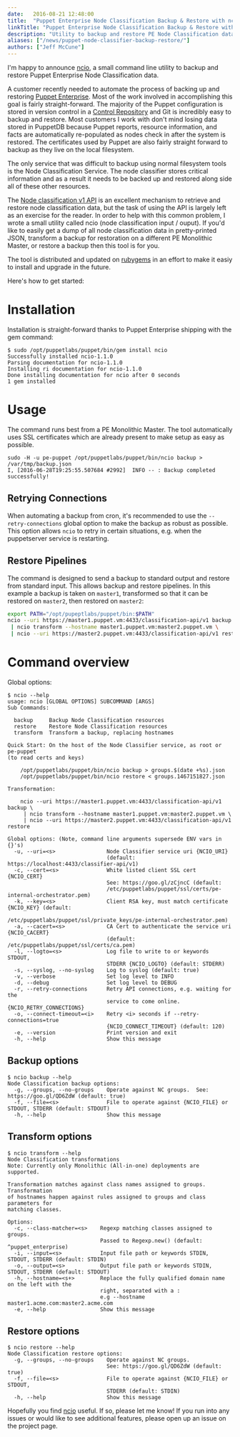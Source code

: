 ```yaml
---
date:   2016-08-21 12:48:00
title:  "Puppet Enterprise Node Classification Backup & Restore with ncio"
linkTitle: "Puppet Enterprise Node Classification Backup & Restore with ncio"
description: "Utility to backup and restore PE Node Classification data"
aliases: ["/news/puppet-node-classifier-backup-restore/"]
authors: ["Jeff McCune"]
---
```


I'm happy to announce [ncio][ncio], a small command line utility to backup and
restore Puppet Enterprise Node Classification data.

A customer recently needed to automate the process of backing up and restoring
[Puppet Enterprise][puppet].  Most of the work involved in accomplishing this
goal is fairly straight-forward.  The majority of the Puppet configuration is
stored in version control in a [Control Repository][control-repo] and Git is
incredibly easy to backup and restore.  Most customers I work with don't mind
losing data stored in PuppetDB because Puppet reports, resource information,
and facts are automatically re-populated as nodes check in after the system is
restored.  The certificates used by Puppet are also fairly straight forward to
backup as they live on the local filesystem.

The only service that was difficult to backup using normal filesystem tools is
the Node Classification Service.  The node classifier stores critical
information and as a result it needs to be backed up and restored along side
all of these other resources.

The [Node classification v1 API][nc-api] is an excellent mechanism to retrieve
and restore node classification data, but the task of using the API is largely
left as an exercise for the reader.  In order to help with this common problem,
I wrote a small utility called ncio (node classification input / ouput). If
you'd like to easily get a dump of all node classification data in
pretty-printed JSON, transform a backup for restoration on a different PE
Monolithic Master, or restore a backup then this tool is for you.

The tool is distributed and updated on [rubygems][ncio-gem] in an effort to make
it easiy to install and upgrade in the future.

Here's how to get started:

Installation
===

Installation is straight-forward thanks to Puppet Enterprise shipping with the
gem command:

    $ sudo /opt/puppetlabs/puppet/bin/gem install ncio
    Successfully installed ncio-1.1.0
    Parsing documentation for ncio-1.1.0
    Installing ri documentation for ncio-1.1.0
    Done installing documentation for ncio after 0 seconds
    1 gem installed

Usage
===

The command runs best from a PE Monolithic Master.  The tool automatically uses
SSL certificates which are already present to make setup as easy as possible.

    sudo -H -u pe-puppet /opt/puppetlabs/puppet/bin/ncio backup > /var/tmp/backup.json
    I, [2016-06-28T19:25:55.507684 #2992]  INFO -- : Backup completed successfully!

Retrying Connections
---

When automating a backup from cron, it's recommended to use the
`--retry-connections` global option to make the backup as robust as possible.
This option allows `ncio` to retry in certain situations, e.g. when the
puppetserver service is restarting.

Restore Pipelines
---

The command is designed to send a backup to standard output and restore from
standard input.  This allows backup and restore pipelines.  In this example a
backup is taken on `master1`, transformed so that it can be restored on
`master2`, then restored on `master2`:

```bash
export PATH="/opt/pupeptlabs/puppet/bin:$PATH"
ncio --uri https://master1.puppet.vm:4433/classification-api/v1 backup \
 | ncio transform --hostname master1.puppet.vm:master2.puppet.vm \
 | ncio --uri https://master2.puppet.vm:4433/classification-api/v1 restore
```

Command overview
===

Global options:

```
$ ncio --help
usage: ncio [GLOBAL OPTIONS] SUBCOMMAND [ARGS]
Sub Commands:

  backup     Backup Node Classification resources
  restore    Restore Node Classification resources
  transform  Transform a backup, replacing hostnames

Quick Start: On the host of the Node Classifier service, as root or pe-puppet
(to read certs and keys)

    /opt/puppetlabs/puppet/bin/ncio backup > groups.$(date +%s).json
    /opt/puppetlabs/puppet/bin/ncio restore < groups.1467151827.json

Transformation:

    ncio --uri https://master1.puppet.vm:4433/classification-api/v1 backup \
     | ncio transform --hostname master1.puppet.vm:master2.puppet.vm \
     | ncio --uri https://master2.puppet.vm:4433/classification-api/v1 restore

Global options: (Note, command line arguments supersede ENV vars in {}'s)
  -u, --uri=<s>                Node Classifier service uri {NCIO_URI}
                               (default: https://localhost:4433/classifier-api/v1)
  -c, --cert=<s>               White listed client SSL cert {NCIO_CERT}
                               See: https://goo.gl/zCjncC (default:
                               /etc/puppetlabs/puppet/ssl/certs/pe-internal-orchestrator.pem)
  -k, --key=<s>                Client RSA key, must match certificate {NCIO_KEY} (default:
                               /etc/puppetlabs/puppet/ssl/private_keys/pe-internal-orchestrator.pem)
  -a, --cacert=<s>             CA Cert to authenticate the service uri {NCIO_CACERT}
                               (default: /etc/puppetlabs/puppet/ssl/certs/ca.pem)
  -l, --logto=<s>              Log file to write to or keywords STDOUT,
                               STDERR {NCIO_LOGTO} (default: STDERR)
  -s, --syslog, --no-syslog    Log to syslog (default: true)
  -v, --verbose                Set log level to INFO
  -d, --debug                  Set log level to DEBUG
  -r, --retry-connections      Retry API connections, e.g. waiting for the
                               service to come online. {NCIO_RETRY_CONNECTIONS}
  -o, --connect-timeout=<i>    Retry <i> seconds if --retry-connections=true
                               {NCIO_CONNECT_TIMEOUT} (default: 120)
  -e, --version                Print version and exit
  -h, --help                   Show this message
```

Backup options
---

```
$ ncio backup --help
Node Classification backup options:
  -g, --groups, --no-groups    Operate against NC groups.  See: https://goo.gl/QD6ZdW (default: true)
  -f, --file=<s>               File to operate against {NCIO_FILE} or STDOUT, STDERR (default: STDOUT)
  -h, --help                   Show this message
```

Transform options
---

```
$ ncio transform --help
Node Classification transformations
Note: Currently only Monolithic (All-in-one) deployments are supported.

Transformation matches against class names assigned to groups.  Transformation
of hostnames happen against rules assigned to groups and class parameters for
matching classes.

Options:
  -c, --class-matcher=<s>    Regexp matching classes assigned to groups.
                             Passed to Regexp.new() (default: ^puppet_enterprise)
  -i, --input=<s>            Input file path or keywords STDIN, STDOUT, STDERR (default: STDIN)
  -o, --output=<s>           Output file path or keywords STDIN, STDOUT, STDERR (default: STDOUT)
  -h, --hostname=<s+>        Replace the fully qualified domain name on the left with the
                             right, separated with a :
                             e.g --hostname master1.acme.com:master2.acme.com
  -e, --help                 Show this message
```

Restore options
---

```
$ ncio restore --help
Node Classification restore options:
  -g, --groups, --no-groups    Operate against NC groups.
                               See: https://goo.gl/QD6ZdW (default: true)
  -f, --file=<s>               File to operate against {NCIO_FILE} or STDOUT,
                               STDERR (default: STDIN)
  -h, --help                   Show this message
```

Hopefully you find [ncio][ncio] useful.  If so, please let me know!  If you run
into any issues or would like to see additional features, please open up an
issue on the project page.

[puppet]: https://puppet.com/product
[control-repo]: https://github.com/puppetlabs/control-repo
[nc-api]: https://docs.puppet.com/pe/2016.2/nc_index.html
[ncio]: https://github.com/jeffmccune/ncio
[ncio-gem]: https://rubygems.org/gems/ncio/
